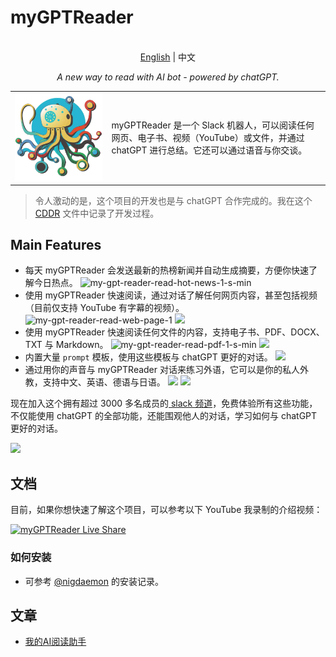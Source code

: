 # myGPTReader

<p align="center">
    <br> <a href="README.md">English</a> | 中文
</p>
<p align="center">
    <em>A new way to read with AI bot - powered by chatGPT.</em>
</p>

<table style="border-collapse: collapse; border: none;">
  <tbody>
    <tr>
        <td>
          <img src="./web/landing/logo/my-gpt-reader-logo-1-removebg.png" data-canonical-src="./web/landing/logo/my-gpt-reader-logo-1-removebg.png"/>
        </td>
        <td>
          myGPTReader 是一个 Slack 机器人，可以阅读任何网页、电子书、视频（YouTube）或文件，并通过 chatGPT 进行总结。它还可以通过语音与你交谈。
        </td>
    </tr>
  </tbody>
</table>

> 令人激动的是，这个项目的开发也是与 chatGPT 合作完成的。我在这个 [CDDR](docs/CDDR.md) 文件中记录了开发过程。

## Main Features

- 每天 myGPTReader 会发送最新的热榜新闻并自动生成摘要，方便你快速了解今日热点。
  ![my-gpt-reader-read-hot-news-1-s-min](https://user-images.githubusercontent.com/2446612/227771698-961cf6ee-c28a-44a0-811d-22b28578e8a9.gif)
- 使用 myGPTReader 快速阅读，通过对话了解任何网页内容，甚至包括视频（目前仅支持 YouTube 有字幕的视频）。
  ![my-gpt-reader-read-web-page-1](https://user-images.githubusercontent.com/2446612/227771860-1a6182d4-1e12-49a4-9adc-f170a338f1ce.gif)
  ![](https://img.bmpi.dev/my-gpt-reader-read-web-page-2.gif)
- 使用 myGPTReader 快速阅读任何文件的内容，支持电子书、PDF、DOCX、TXT 与 Markdown。
  ![my-gpt-reader-read-pdf-1-s-min](https://user-images.githubusercontent.com/2446612/227771769-96b3ee60-232f-4992-bf50-c57ff1b0ffe4.gif)
  ![](https://img.bmpi.dev/my-gpt-reader-read-epub-1.gif)
- 内置大量 `prompt` 模板，使用这些模板与 chatGPT 更好的对话。
  ![](https://img.bmpi.dev/my-gpt-reader-prompt-template-1.gif)
- 通过用你的声音与 myGPTReader 对话来练习外语，它可以是你的私人外教，支持中文、英语、德语与日语。
  ![](https://img.bmpi.dev/my-gpt-reader-voice-1.gif)
  ![](https://img.bmpi.dev/my-gpt-reader-voice-2.gif)

现在加入这个拥有超过 3000 多名成员的[ slack 频道](https://slack-redirect.i365.tech/)，免费体验所有这些功能，不仅能使用 chatGPT 的全部功能，还能围观他人的对话，学习如何与 chatGPT 更好的对话。

![](https://img.bmpi.dev/my-gpt-reader-showcase.gif)

## 文档

目前，如果你想快速了解这个项目，可以参考以下 YouTube 我录制的介绍视频：

[![myGPTReader Live Share](http://img.youtube.com/vi/XZIogwFU7jE/0.jpg)](https://www.youtube.com/live/XZIogwFU7jE?feature=share "myGPTReader介绍视频")

### 如何安装

- 可参考 [@nigdaemon](./docs/how-to-install/nigdaemon.md) 的安装记录。

## 文章

- [我的AI阅读助手](https://www.bmpi.dev/self/my-gpt-reader/)
